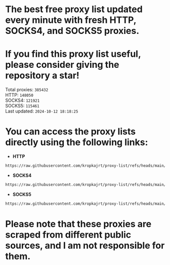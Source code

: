 # The best free proxy list updated every minute with fresh HTTP, SOCKS4, and SOCKS5 proxies.

# If you find this proxy list useful, please consider giving the repository a star!

Total proxies: `385432`  
HTTP: `148050`  
SOCKS4: `121921`  
SOCKS5: `115461`  
Last updated: `2024-10-12 18:18:25`  

# You can access the proxy lists directly using the following links:

- **HTTP**

```bash
https://raw.githubusercontent.com/kropkajrt/proxy-list/refs/heads/main/http.txt
```

- **SOCKS4**

```bash
https://raw.githubusercontent.com/kropkajrt/proxy-list/refs/heads/main/socks4.txt
```

- **SOCKS5**

```bash
https://raw.githubusercontent.com/kropkajrt/proxy-list/refs/heads/main/socks5.txt
```

# Please note that these proxies are scraped from different public sources, and I am not responsible for them.